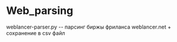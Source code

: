 # Web_parsing


weblancer-parser.py  --  парсинг биржы фриланса weblancer.net + сохранение в csv файл
